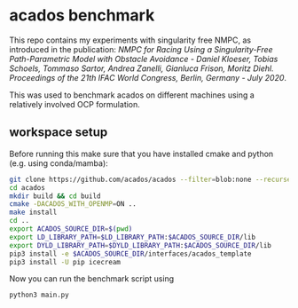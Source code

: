 # acados benchmark
This repo contains my experiments with singularity free NMPC, as introduced in 
the publication: *NMPC for Racing Using a Singularity-Free Path-Parametric Model
 with Obstacle Avoidance - Daniel Kloeser, Tobias Schoels, Tommaso Sartor, Andrea Zanelli, Gianluca Frison, Moritz Diehl. Proceedings of the 21th IFAC World Congress, Berlin, Germany - July 2020*. 

This was used to benchmark acados on different machines using a relatively involved 
OCP formulation.

## workspace setup
Before running this make sure that you have installed cmake and python (e.g. using conda/mamba):
 
```bash
git clone https://github.com/acados/acados --filter=blob:none --recurse-submodules
cd acados
mkdir build && cd build
cmake -DACADOS_WITH_OPENMP=ON ..
make install
cd ..
export ACADOS_SOURCE_DIR=$(pwd)
export LD_LIBRARY_PATH=$LD_LIBRARY_PATH:$ACADOS_SOURCE_DIR/lib
export DYLD_LIBRARY_PATH=$DYLD_LIBRARY_PATH:$ACADOS_SOURCE_DIR/lib
pip3 install -e $ACADOS_SOURCE_DIR/interfaces/acados_template
pip3 install -U pip icecream
```
Now you can run the benchmark script using 

```bash
python3 main.py
```